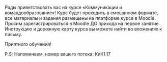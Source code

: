 Рады приветствовать вас на курсе «Коммуникации и командообразование»!
Курс будет проходить в смешанном формате, все материалы и задания 
размещены на платформе курса в Moodle.
Просим зарегистрироваться в Moodle ДО прихода на первое занятие. 
Инструкцию и дорожную карту курса вы можете найти во вложениях к письму.

Приятного обучения!
 
P.S: Напоминаем, номер вашего потока: КиК1.17
